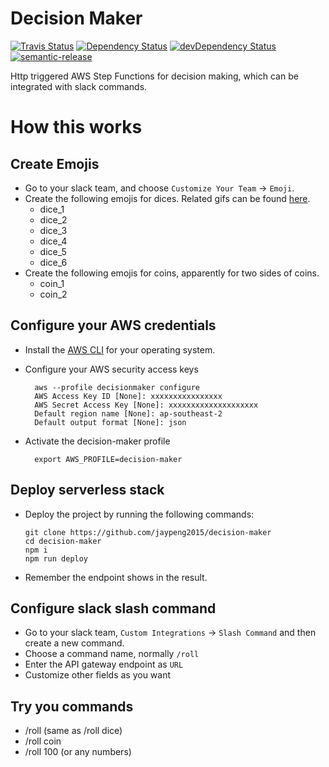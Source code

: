 # Decision Maker

[![Travis Status](https://travis-ci.com/jaypeng2015/decision-maker.svg?branch=master)](https://travis-ci.com/jaypeng2015/decision-maker.svg?branch=master)
[![Dependency Status](https://david-dm.org/jaypeng2015/decision-maker/status.svg)](https://david-dm.org/jaypeng2015/decision-maker)
[![devDependency Status](https://david-dm.org/jaypeng2015/decision-maker/dev-status.svg)](https://david-dm.org/jaypeng2015/decision-maker?type=dev)
[![semantic-release](https://img.shields.io/badge/%20%20%F0%9F%93%A6%F0%9F%9A%80-semantic--release-e10079.svg)](https://github.com/semantic-release/semantic-release)

Http triggered AWS Step Functions for decision making, which can be integrated with slack commands.

# How this works

## Create Emojis

- Go to your slack team, and choose `Customize Your Team` -> `Emoji`.
- Create the following emojis for dices. Related gifs can be found [here](http://www.xiazaizhijia.com/rjjc/100199.html).
  - dice_1
  - dice_2
  - dice_3
  - dice_4
  - dice_5
  - dice_6
- Create the following emojis for coins, apparently for two sides of coins.
  - coin_1
  - coin_2

## Configure your AWS credentials

- Install the [AWS CLI](http://docs.aws.amazon.com/cli/latest/userguide/installing.html) for your operating system.
- Configure your AWS security access keys

  ```
    aws --profile decisionmaker configure
    AWS Access Key ID [None]: xxxxxxxxxxxxxxxx
    AWS Secret Access Key [None]: xxxxxxxxxxxxxxxxxxxx
    Default region name [None]: ap-southeast-2
    Default output format [None]: json
  ```

- Activate the decision-maker profile

  ```
    export AWS_PROFILE=decision-maker
  ```

## Deploy serverless stack

- Deploy the project by running the following commands:

  ```
  git clone https://github.com/jaypeng2015/decision-maker
  cd decision-maker
  npm i
  npm run deploy
  ```

- Remember the endpoint shows in the result.

## Configure slack slash command

- Go to your slack team, `Custom Integrations` -> `Slash Command` and then create a new command.
- Choose a command name, normally `/roll`
- Enter the API gateway endpoint as `URL`
- Customize other fields as you want

## Try you commands

- /roll (same as /roll dice)
- /roll coin
- /roll 100 (or any numbers)
